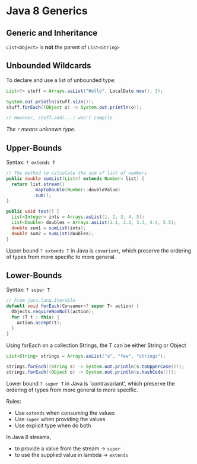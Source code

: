 # Java 8 Generics

## Generic and Inheritance

`List<Object>` is **not** the parent of `List<String>`

## Unbounded Wildcards

To declare and use a list of unbounded type:

```Java
List<?> stuff = Arrays.asList("Hello", LocalDate.now(), 3);

System.out.println(stuff.size());
stuff.forEach((Object o) -> System.out.println(o));

// However, stuff.add(...) won't compile
```

_The `?` means unknown type._

## Upper-Bounds

Syntax: `? extends T`

```Java
// The method to calculate the sum of list of numbers
public double sumList(List<? extends Number> list) {
  return list.stream()
          .mapToDouble(Number::doubleValue)
          .sum();
}

public void test() {
  List<Integer> ints = Arrays.asList(1, 2, 3, 4, 5);
  List<Double> doubles = Arrays.asList(1.1, 2.2, 3.3, 4.4, 5.5);
  double sum1 = sumList(ints);
  double sum2 = sumList(doubles);
}
```

Upper bound `? extends T` in Java is `covariant`, which preserve the ordering of types
from more specific to more general.

## Lower-Bounds

Syntax: `? super T`

```Java
// From java.lang.Iterable
default void forEach(Consumer<? super T> action) {
  Objects.requireNonNull(action);
  for (T t : this) {
    action.accept(t);
  }
}
```

Using forEach on a collection Strings, the T can be either String or Object

```Java
List<String> strings = Arrays.asList("a", "few", "strings");

strings.forEach((String s) -> System.out.println(s.toUpperCase()));
strings.forEach((Object o) -> System.out.println(s.hashCode()));
```

Lower bound `? super T` in Java is `contravariant', which preserve the ordering of types
from more general to more specific.

Rules:

- Use `extends` when consuming the values
- Use `super` when providing the values
- Use explicit type when do both

In Java 8 streams,

- to provide a value from the stream -> `super`
- to use the supplied value in lambda -> `extends`
